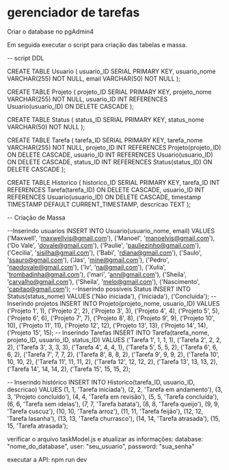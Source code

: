 # gerenciador de tarefas

Criar o database no pgAdmin4

Em seguida executar o script para criação das tabelas e massa.

-- script DDL

CREATE TABLE Usuario (
usuario_ID SERIAL PRIMARY KEY,
usuario_nome VARCHAR(255) NOT NULL,
email VARCHAR(50) NOT NULL
);

CREATE TABLE Projeto (
projeto_ID SERIAL PRIMARY KEY,
projeto_nome VARCHAR(255) NOT NULL,
usuario_ID INT REFERENCES Usuario(usuario_ID) ON DELETE CASCADE
);

CREATE TABLE Status (
status_ID SERIAL PRIMARY KEY,
status_nome VARCHAR(50) NOT NULL
);

CREATE TABLE Tarefa (
tarefa_ID SERIAL PRIMARY KEY,
tarefa_nome VARCHAR(255) NOT NULL,
projeto_ID INT REFERENCES Projeto(projeto_ID) ON DELETE CASCADE,
usuario_ID INT REFERENCES Usuario(usuario_ID) ON DELETE CASCADE,
status_ID INT REFERENCES Status(status_ID) ON DELETE CASCADE
);

CREATE TABLE Historico (
historico_ID SERIAL PRIMARY KEY,
tarefa_ID INT REFERENCES Tarefa(tarefa_ID) ON DELETE CASCADE,
usuario_ID INT REFERENCES Usuario(usuario_ID) ON DELETE CASCADE,
timestamp TIMESTAMP DEFAULT CURRENT_TIMESTAMP,
descricao TEXT
);

-- Criação de Massa

--Inserindo usuarios
INSERT INTO Usuario(usuario_nome, email) VALUES
('Maxwell', 'maxwellvis@gmail.com'),
('Manoel', 'manoelvis@gmail.com'),
('Do Vale', 'dovale@gmail.com'),
('Paulie', 'pauliezinho@gmail.com'),
('Cecilia', 'sisilha@gmail.com'),
('Babi', 'rdiana@gmail.com'),
('Saulo', 'ssauro@gmail.com'),
('Jas', 'mine@gmail.com'),
('Pedro', 'naodovale@gmail.com'),
('Iv', 'na@gmail.com'),
('Xulia', 'trombadinha@gmail.com'),
('mari', 'ann@gmail.com'),
('Sheila', 'carvalho@gmail.com'),
('Sheila', 'melo@gmail.com'),
('Nascimento', 'capitao@gmail.com');
--Inserindo possíveis Status
INSERT INTO Status(status_nome) VALUES
('Não iniciada'),
('Iniciada'),
('Concluída');
--Inserindo projetos
INSERT INTO Projeto(projeto_nome, usuario_ID) VALUES
('Projeto 1', 1),
('Projeto 2', 2),
('Projeto 3', 3),
('Projeto 4', 4),
('Projeto 5', 5),
('Projeto 6', 6),
('Projeto 7', 7),
('Projeto 8', 8),
('Projeto 9', 9),
('Projeto 10', 10),
('Projeto 11', 11),
('Projeto 12', 12),
('Projeto 13', 13),
('Projeto 14', 14),
('Projeto 15', 15);
-- Inserindo Tarefas
INSERT INTO Tarefa(tarefa_nome, projeto_ID, usuario_ID, status_ID) VALUES
('Tarefa 1', 1, 1, 1),
('Tarefa 2', 2, 2, 2),
('Tarefa 3', 3, 3, 3),
('Tarefa 4', 4, 4, 1),
('Tarefa 5', 5, 5, 2),
('Tarefa 6', 6, 6, 2),
('Tarefa 7', 7, 7, 2),
('Tarefa 8', 8, 8, 2),
('Tarefa 9', 9, 9, 2),
('Tarefa 10', 10, 10, 2),
('Tarefa 11', 11, 11, 2),
('Tarefa 12', 12, 12, 2),
('Tarefa 13', 13, 13, 2),
('Tarefa 14', 14, 14, 2),
('Tarefa 15', 15, 15, 2);

-- Inserindo histórico
INSERT INTO Historico(tarefa_ID, usuario_ID, descricao) VALUES
(1, 1, 'Tarefa iniciada'),
(2, 2, 'Tarefa em andamento'),
(3, 3, 'Projeto concluído'),
(4, 4, 'Tarefa em revisão'),
(5, 5, 'Tarefa concluída'),
(6, 6, 'Tarefa sem ideias'),
(7, 7, 'Tarefa batata'),
(8, 8, 'Tarefa queijo'),
(9, 9, 'Tarefa cuscuz'),
(10, 10, 'Tarefa arroz'),
(11, 11, 'Tarefa feijão'),
(12, 12, 'Tarefa lasanha'),
(13, 13, 'Tarefa churrasco'),
(14, 14, 'Tarefa atrasada'),
(15, 15, 'Tarefa atrasada');

verificar o arquivo taskModel.js e atualizar as informações:
database: "nome_do_database",
user: "seu_usuario",
password: "sua_senha"

executar a API: npm run dev
